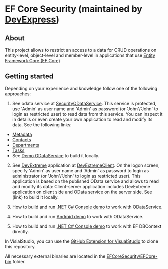# EF Core Security (maintained by [DevExpress](http://devexpress.com/))
## About 

This project allows to restrict an access to a data for CRUD operations on entity-level, object-level and member-level in applications that use [Entity Framework Core (EF Core)](https://github.com/aspnet/EntityFramework/wiki)

## Getting started 

Depending on your experience and knowledge follow one of the following approaches:

1. See odata service at [SecurityODataService](http://efcoresecurityodataservicedemo.azurewebsites.net/). This service is protected, use 'Admin' as user name and 'Admin' as password (or 'John'/'John' to login as restricted user) to read data from this service. You can inspect it in details or even create your own application to read and modify its data. See the following links:
  - [Metadata](http://efcoresecurityodataservicedemo.azurewebsites.net/$metadata)
  - [Contacts](http://efcoresecurityodataservicedemo.azurewebsites.net/Contacts)
  - [Departments](http://efcoresecurityodataservicedemo.azurewebsites.net/Departments)
  - [Tasks](http://efcoresecurityodataservicedemo.azurewebsites.net/Tasks)
  - See [Demo ODataService](https://github.com/DevExpress/EF-Core-Security/tree/master/EFCoreSecurityDemos/EFCoreSecurityODataService) to build it locally.

2. See [DevExtreme](http://js.devexpress.com/) application at [DevExtremeClient](http://efcoresecuritydevextremedemoweb.azurewebsites.net). On the logon screen, specify 'Admin' as user name and 'Admin' as password to login as administrator (or 'John'/'John' to login as restricted user). This application is based on the published OData service and allows to read and modify its data: Client-server application includes DevExtreme application on client side and OData service on the server side. See (link) to build it locally.

3. How to build and run [.NET C# Console demo](https://github.com/DevExpress/EF-Core-Security/tree/master/EFCoreSecurityDemos/EFCoreSecurityODataConsoleClient) to work with ODataService.

4. How to build and run [Android demo](https://github.com/DevExpress/EF-Core-Security/tree/master/EFCoreSecurityDemos/EFCoreSecurityODataAndroidClient) to work with ODataService.

5. How to build and run [.NET C# Console demo](https://github.com/DevExpress/EF-Core-Security/tree/master/EFCoreSecurityDemos/EFCoreSecurityConsoleDemo) to work with EF DBContext directly.

In VisialStudio, you can use the [GitHub Extension for VisualStudio](https://visualstudio.github.com/) to clone this repository.

All necessary external binaries are located in the [EFCoreSecurity/EFCore-bin](https://github.com/DevExpress/EF-Core-Security/tree/master/EFCoreSecurity/EFCore-bin) folder.
